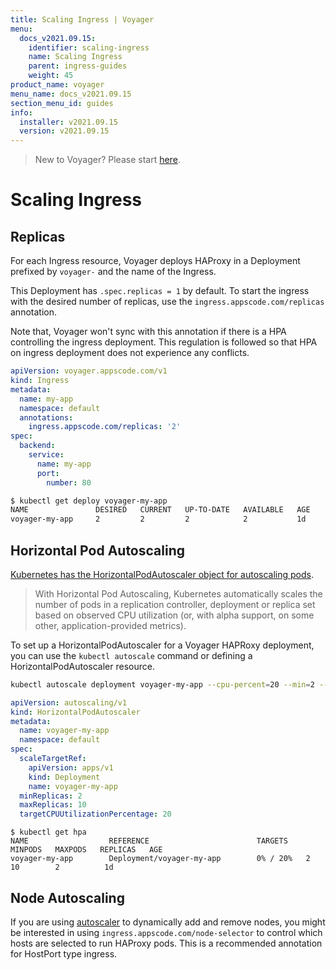 ```yaml
---
title: Scaling Ingress | Voyager
menu:
  docs_v2021.09.15:
    identifier: scaling-ingress
    name: Scaling Ingress
    parent: ingress-guides
    weight: 45
product_name: voyager
menu_name: docs_v2021.09.15
section_menu_id: guides
info:
  installer: v2021.09.15
  version: v2021.09.15
---
```


> New to Voyager? Please start [here](/docs/v2021.09.15/concepts/overview).

# Scaling Ingress

## Replicas

For each Ingress resource, Voyager deploys HAProxy in a Deployment prefixed by
`voyager-` and the name of the Ingress.

This Deployment has `.spec.replicas = 1` by default. To start the ingress with the desired
number of replicas, use the `ingress.appscode.com/replicas` annotation.

Note that, Voyager won't sync with this annotation if there is a HPA controlling the ingress deployment.
This regulation is followed so that HPA on ingress deployment does not experience any conflicts.

```yaml
apiVersion: voyager.appscode.com/v1
kind: Ingress
metadata:
  name: my-app
  namespace: default
  annotations:
    ingress.appscode.com/replicas: '2'
spec:
  backend:
    service:
      name: my-app
      port:
        number: 80
```

```bash
$ kubectl get deploy voyager-my-app
NAME               DESIRED   CURRENT   UP-TO-DATE   AVAILABLE   AGE
voyager-my-app     2         2         2            2           1d
```

## Horizontal Pod Autoscaling

[Kubernetes has the HorizontalPodAutoscaler object for autoscaling pods](https://kubernetes.io/docs/tasks/run-application/horizontal-pod-autoscale/).

> With Horizontal Pod Autoscaling, Kubernetes automatically scales the number
> of pods in a replication controller, deployment or replica set based on
> observed CPU utilization (or, with alpha support, on some other, application-provided metrics).

To set up a HorizontalPodAutoscaler for a Voyager HAPRoxy deployment, you can
use the `kubectl autoscale` command or defining a HorizontalPodAutoscaler
resource.

```bash
kubectl autoscale deployment voyager-my-app --cpu-percent=20 --min=2 --max=10
```

```yaml
apiVersion: autoscaling/v1
kind: HorizontalPodAutoscaler
metadata:
  name: voyager-my-app
  namespace: default
spec:
  scaleTargetRef:
    apiVersion: apps/v1
    kind: Deployment
    name: voyager-my-app
  minReplicas: 2
  maxReplicas: 10
  targetCPUUtilizationPercentage: 20
```

```
$ kubectl get hpa
NAME                  REFERENCE                        TARGETS    MINPODS   MAXPODS   REPLICAS   AGE
voyager-my-app        Deployment/voyager-my-app        0% / 20%   2         10        2          1d
```

## Node Autoscaling
If you are using [autoscaler](https://github.com/kubernetes/autoscaler/tree/master/cluster-autoscaler) to dynamically add and remove nodes, you might be interested in using `ingress.appscode.com/node-selector` to control which hosts are selected to run HAProxy pods. This is a recommended annotation for HostPort type ingress.
